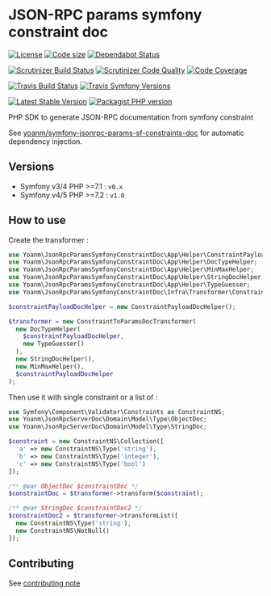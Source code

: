 # JSON-RPC params symfony constraint doc
[![License](https://img.shields.io/github/license/yoanm/php-jsonrpc-params-symfony-constraint-doc-sdk.svg)](https://github.com/yoanm/php-jsonrpc-params-symfony-constraint-doc-sdk) [![Code size](https://img.shields.io/github/languages/code-size/yoanm/php-jsonrpc-params-symfony-constraint-doc-sdk.svg)](https://github.com/yoanm/php-jsonrpc-params-symfony-constraint-doc-sdk) [![Dependabot Status](https://api.dependabot.com/badges/status?host=github&repo=yoanm/php-jsonrpc-params-symfony-constraint-doc-sdk)](https://dependabot.com)


[![Scrutinizer Build Status](https://img.shields.io/scrutinizer/build/g/yoanm/php-jsonrpc-params-symfony-constraint-doc-sdk.svg?label=Scrutinizer&logo=scrutinizer)](https://scrutinizer-ci.com/g/yoanm/php-jsonrpc-params-symfony-constraint-doc-sdk/build-status/master) [![Scrutinizer Code Quality](https://img.shields.io/scrutinizer/g/yoanm/php-jsonrpc-params-symfony-constraint-doc-sdk/master.svg?logo=scrutinizer)](https://scrutinizer-ci.com/g/yoanm/php-jsonrpc-params-symfony-constraint-doc-sdk/?branch=master) [![Code Coverage](https://img.shields.io/scrutinizer/coverage/g/yoanm/php-jsonrpc-params-symfony-constraint-doc-sdk/master.svg?logo=scrutinizer)](https://scrutinizer-ci.com/g/yoanm/php-jsonrpc-params-symfony-constraint-doc-sdk/?branch=master)

[![Travis Build Status](https://img.shields.io/travis/com/yoanm/php-jsonrpc-params-symfony-constraint-doc-sdk/master.svg?label=Travis&logo=travis)](https://travis-ci.com/yoanm/php-jsonrpc-params-symfony-constraint-doc-sdk) <!-- NOT WORKING WITH travis-ci.com [![Travis PHP versions](https://img.shields.io/travis/php-v/yoanm/php-jsonrpc-params-symfony-constraint-doc-sdk.svg?logo=travis)](https://php.net/) --> [![Travis Symfony Versions](https://img.shields.io/badge/Symfony-v4%20%2F%20v5-8892BF.svg?logo=travis)](https://symfony.com/)

[![Latest Stable Version](https://img.shields.io/packagist/v/yoanm/jsonrpc-params-symfony-constraint-doc-sdk.svg)](https://packagist.org/packages/yoanm/jsonrpc-params-symfony-constraint-doc-sdk) [![Packagist PHP version](https://img.shields.io/packagist/php-v/yoanm/jsonrpc-params-symfony-constraint-doc-sdk.svg)](https://packagist.org/packages/yoanm/jsonrpc-params-symfony-constraint-doc-sdk)

PHP SDK to generate JSON-RPC documentation from symfony constraint

See [yoanm/symfony-jsonrpc-params-sf-constraints-doc](https://github.com/yoanm/symfony-jsonrpc-params-sf-constraints-doc) for automatic dependency injection.

## Versions
 - Symfony v3/4 PHP >=7.1 : `v0.x`
 - Symfony v4/5 PHP >=7.2 : `v1.0`

## How to use

Create the transformer : 
```php
use Yoanm\JsonRpcParamsSymfonyConstraintDoc\App\Helper\ConstraintPayloadDocHelper;
use Yoanm\JsonRpcParamsSymfonyConstraintDoc\App\Helper\DocTypeHelper;
use Yoanm\JsonRpcParamsSymfonyConstraintDoc\App\Helper\MinMaxHelper;
use Yoanm\JsonRpcParamsSymfonyConstraintDoc\App\Helper\StringDocHelper;
use Yoanm\JsonRpcParamsSymfonyConstraintDoc\App\Helper\TypeGuesser;
use Yoanm\JsonRpcParamsSymfonyConstraintDoc\Infra\Transformer\ConstraintToParamsDocTransformer;

$constraintPayloadDocHelper = new ConstraintPayloadDocHelper();

$transformer = new ConstraintToParamsDocTransformer(
  new DocTypeHelper(
    $constraintPayloadDocHelper,
    new TypeGuesser()
  ),
  new StringDocHelper(),
  new MinMaxHelper(),
  $constraintPayloadDocHelper
);
```

Then use it with single constraint or a list of : 
```php
use Symfony\Component\Validator\Constraints as ConstraintNS;
use Yoanm\JsonRpcServerDoc\Domain\Model\Type\ObjectDoc;
use Yoanm\JsonRpcServerDoc\Domain\Model\Type\StringDoc;

$constraint = new ConstraintNS\Collection([
  'a' => new ConstraintNS\Type('string'),
  'b' => new ConstraintNS\Type('integer'),
  'c' => new ConstraintNS\Type('bool')
]);

/** @var ObjectDoc $constraintDoc */
$constraintDoc = $transformer->transform($constraint);

/** @var StringDoc $constraintDoc2 */
$constraintDoc2 = $transformer->transformList([
  new ConstraintNS\Type('string'),
  new ConstraintNS\NotNull()
]);
```

## Contributing
See [contributing note](./CONTRIBUTING.md)
